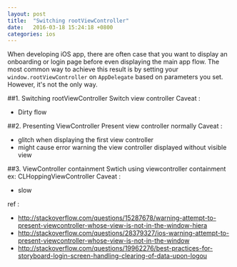 ```yaml
---
layout: post
title:  "Switching rootViewController"
date:   2016-03-18 15:24:18 +0800
categories: ios
---
```

When developing iOS app, there are often case that you want to display an onboarding or login page before even displaying the main app flow. The most common way to achieve this result is by setting your `window.rootViewController` on `AppDelegate` based on parameters you set. However, it's not the only way.

##1. Switching rootViewController
Switch view controller
Caveat :
- Dirty flow

##2. Presenting ViewController
Present view controller normally
Caveat : 
- glitch when displaying the first view controller 
- might cause error warning the view controller displayed without visible view

##3. ViewController containment
Swtich using viewcontroller containment
ex: CLHoppingViewController
Caveat : 
- slow

ref :
- http://stackoverflow.com/questions/15287678/warning-attempt-to-present-viewcontroller-whose-view-is-not-in-the-window-hiera
- http://stackoverflow.com/questions/28379327/ios-warning-attempt-to-present-viewcontroller-whose-view-is-not-in-the-window
- http://stackoverflow.com/questions/19962276/best-practices-for-storyboard-login-screen-handling-clearing-of-data-upon-logou
